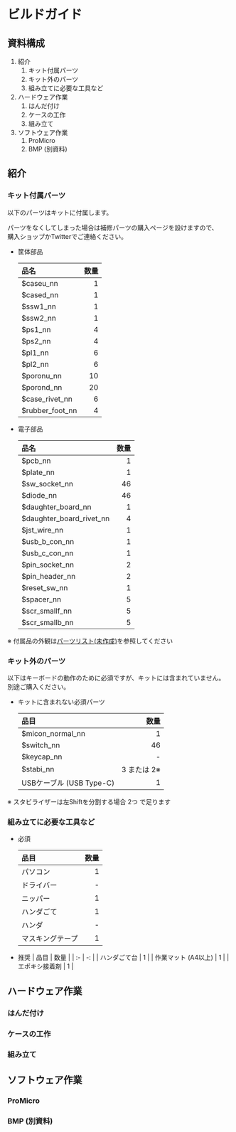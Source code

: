 # ビルドガイド

## 資料構成

1. 紹介
    1. キット付属パーツ
    1. キット外のパーツ
    1. 組み立てに必要な工具など
1. ハードウェア作業
    1. はんだ付け
    1. ケースの工作
    1. 組み立て
1. ソフトウェア作業
    1. ProMicro
    1. BMP (別資料)

<!------------ 紹介 ------------>

## 紹介

### キット付属パーツ

<!-- あああ
[x nn]は個数

* 筐体関連の大物
    * $caseu_nn  [x 1]
    * $cased_nn  [x 1]

* 筐体関連の小物
    * $ssw1_nn  [x 1]
    * $ssw2_nn  [x 1]
    * $ps1_nn  [x 4]
    * $ps2_nn  [x 4]
    * $pl1_nn  [x 6]
    * $pl2_nn  [x 6]
    * $poronu_nn  [x 10]
    * $porond_nn  [x 20]
    * $case_rivet_nn  [x 6]
    * $rubber_foot_nn  [x 4]

* 基板関連の大物
    * $pcb_nn  [x 1]
    * $plate_nn  [x 1]
    * $sw_socket_nn  [x 46]
    * $diode_nn  [x 46]

* 基板関連の小物
    * $daughter_board_nn  [x 1]
    * $daughter_board_rivet_nn  [x 4]
    * $jst_wire_nn  [x 1]
    * $usb_b_con_nn  [x 1]
    * $usb_c_con_nn  [x 1]
    * $pin_socket_nn  [x 2]
    * $pin_header_nn  [x 2]
    * $spacer_nn  [x 5]
    * $scr_smallf_nn  [x 5]
    * $scr_smallb_nn  [x 5]
-->

以下のパーツはキットに付属します。

パーツをなくしてしまった場合は補修パーツの購入ページを設けますので、  
購入ショップかTwitterでご連絡ください。

* 筐体部品

    | 品名 | 数量 |
    |  :-  |  -:  |
    | $caseu_nn | 1 |
    | $cased_nn | 1 |
    | $ssw1_nn  | 1 |
    | $ssw2_nn  | 1 |
    | $ps1_nn   | 4 |
    | $ps2_nn   | 4 |
    | $pl1_nn   | 6 |
    | $pl2_nn   | 6 |
    | $poronu_nn  | 10 |
    | $porond_nn  | 20 |
    | $case_rivet_nn  | 6 |
    | $rubber_foot_nn | 4 |
* 電子部品

    | 品名 | 数量 |
    |  :-  |  -:  |
    | $pcb_nn  | 1 |
    | $plate_nn  | 1 |
    | $sw_socket_nn  | 46 |
    | $diode_nn  | 46 |
    | $daughter_board_nn  | 1 |
    | $daughter_board_rivet_nn  | 4 |
    | $jst_wire_nn  | 1 |
    | $usb_b_con_nn  | 1 |
    | $usb_c_con_nn  | 1 |
    | $pin_socket_nn  | 2 |
    | $pin_header_nn  | 2 |
    | $reset_sw_nn  | 1 |
    | $spacer_nn  | 5 |
    | $scr_smallf_nn  | 5 |
    | $scr_smallb_nn  | 5 |

※ 付属品の外観は[パーツリスト(未作成)](../README_parts/README_${_lang}.md)を参照してください

### キット外のパーツ

以下はキーボードの動作のために必須ですが、キットには含まれていません。  
別途ご購入ください。

* キットに含まれない必須パーツ

    | 品目 | 数量 |
    |  :-  |  -:  |
    | $micon_normal_nn  | 1 |
    | $switch_nn  | 46 |
    | $keycap_nn  | - |
    | $stabi_nn  | 3 または 2※ |
    | USBケーブル (USB Type-C)  | 1 |

※ スタビライザーは左Shiftを分割する場合 2つ で足ります

### 組み立てに必要な工具など

* 必須

    | 品目 | 数量 |
    |  :-  |  -:  |
    | パソコン  | 1 |
    | ドライバー  | - |
    | ニッパー  | 1 |
    | ハンダごて  | 1 |
    | ハンダ  | - |
    | マスキングテープ  | 1 |
* 推奨
    | 品目 | 数量 |
    |  :-  |  -:  |
    | ハンダごて台  | 1 |
    | 作業マット (A4以上)  | 1 |
    | エポキシ接着剤  | 1 |


<!------------ ハードウェア ------------>

## ハードウェア作業
### はんだ付け
### ケースの工作
### 組み立て


<!------------ ソフトウェア ------------>

## ソフトウェア作業
### ProMicro
### BMP (別資料)


